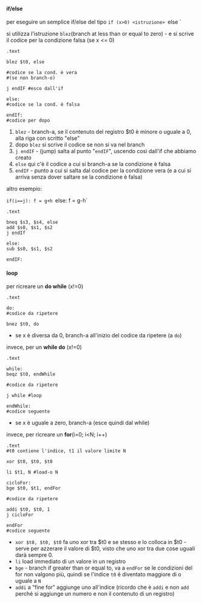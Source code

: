 #### if/else
per eseguire un semplice if/else del tipo 
`if (x>0) <istruzione>
`else <istruzione>` 

si utilizza l'istruzione `blez`(branch at less than or equal to zero) - e si scrive il codice per la condizione falsa (se x <= 0) 
```
.text

blez $t0, else

#codice se la cond. è vera
#(se non branch-o)

j endIF #esco dall'if

else:
#codice se la cond. è falsa

endIf:
#codice per dopo
```

1) `blez` - branch-a, se il contenuto del registro $t0 è minore o uguale a 0, alla riga con scritto "else"
2) dopo `blez` si scrive il codice se non si va nel branch
3) `j endIF` - (jump) salta al punto "`endIF`", uscendo così dall'if che abbiamo creato
4) `else` qui c'è il codice a cui si branch-a se la condizione è falsa
5) `endIF` - punto a cui si salta dal codice per la condizione vera (e a cui si arriva senza dover saltare se la condizione è falsa)

altro esempio:

`if(i==j): f = g+h
`else: f = g-h`

```
.text

bneq $s3, $s4, else
add $s0, $s1, $s2
j endIf

else:
sub $s0, $s1, $s2

endIF:

```

#### loop
per ricreare un **do while** (x!=0)
```
.text

do:
#codice da ripetere

bnez $t0, do
```

- se x è diversa da 0, branch-a all'inizio del codice da ripetere (a `do`)

invece, per un **while do** (x!=0)
```
.text

while:
beqz $t0, endWhile

#codice da ripetere

j while #loop

endWhile:
#codice seguente
```
- se x è uguale a zero, branch-a (esce quindi dal while)

invece, per ricreare un **for**(i=0; i<N; i++)
```
.text
#t0 contiene l'indice, t1 il valore limite N

xor $t0, $t0, $t0 

li $t1, N #load-o N

cicloFor:
bge $t0, $t1, endFor

#codice da ripetere

addi $t0, $t0, 1
j cicloFor

endFor
#codice seguente
```

- `xor $t0, $t0, $t0` fa uno xor tra $t0 e se stesso e lo colloca in $t0 - serve per azzerare il valore di $t0, visto che uno xor tra due cose uguali darà sempre 0.
- `li` load immediato di un valore in un registro
- `bge` - branch if greater than or equal to, va a `endFor` se le condizioni del for non valgono più, quindi se l'indice `t0` è diventato maggiore di o uguale a `N`
- `addi` a "fine for" aggiunge uno all'indice (ricordo che è `addi` e non `add` perché si aggiunge un numero e non il contenuto di un registro)